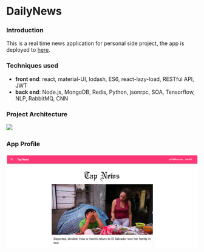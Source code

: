 # DailyNews
### Introduction
This is a real time news application for personal side project, the app is deployed to [here](http://dailynews.qimingxingxing.com). 

### Techniques used 
* **front end**: react, material-UI, lodash, ES6, react-lazy-load, RESTful API, JWT
* **back end**: Node.js, MongoDB, Redis, Python, jsonrpc, SOA, Tensorflow, NLP, RabbitMQ, CNN

### Project Architecture

![](/Users/qimingzhang/react/DailyNews/architecture.png)

### App Profile
![](profile.png)

